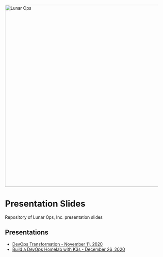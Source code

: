 <p align="left">
  <img src="https://user-images.githubusercontent.com/93077/73411035-fab53880-42d1-11ea-9542-e9b2af89f086.png" alt="Lunar Ops" width="600px">
</p>

# Presentation Slides

Repository of Lunar Ops, Inc. presentation slides 

## Presentations

* [DevOps Transformation - November 11, 2020](01-devops-transformation/presentation.pdf)
* [Build a DevOps Homelab with K3s - December 26, 2020](02-build-a-devops-homelab-with-k3s/presentation.pdf)
